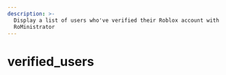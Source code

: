 ```yaml
---
description: >-
  Display a list of users who've verified their Roblox account with
  RoMinistrator
---
```


# verified\_users

